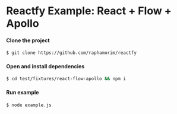 # Reactfy Example: React + Flow + Apollo

#### Clone the project

```bash
$ git clone https://github.com/raphamorim/reactfy
```

#### Open and install dependencies

```bash
$ cd test/fixtures/react-flow-apollo && npm i
```

#### Run example

```bash
$ node example.js
```
